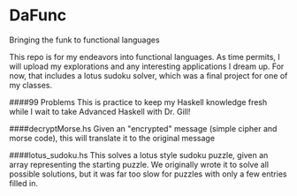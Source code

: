 # DaFunc
Bringing the funk to functional languages

This repo is for my endeavors into functional languages.  As time permits, I will upload my explorations and any interesting applications I dream up.  For now, that includes a lotus sudoku solver, which was a final project for one of my classes.

####99 Problems
This is practice to keep my Haskell knowledge fresh while I wait to take Advanced Haskell with Dr. Gill!


####decryptMorse.hs
Given an "encrypted" message (simple cipher and morse code), this will translate it to the original message


####lotus_sudoku.hs
This solves a lotus style sudoku puzzle, given an array representing the starting puzzle.  We originally wrote it to solve all possible solutions, but it was far too slow for puzzles with only a few entries filled in.
